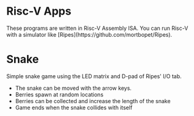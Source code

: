 # Risc-V Apps
These programs are written in Risc-V Assembly ISA. You can run Risc-V with a simulator like [Ripes](https:\/\/github.com\/mortbopet\/Ripes\).
# Snake
Simple snake game using the LED matrix and D-pad of Ripes' I\/O tab.

- The snake can be moved with the arrow keys.
- Berries spawn at random locations
- Berries can be collected and increase the length of the snake
- Game ends when the snake collides with itself
